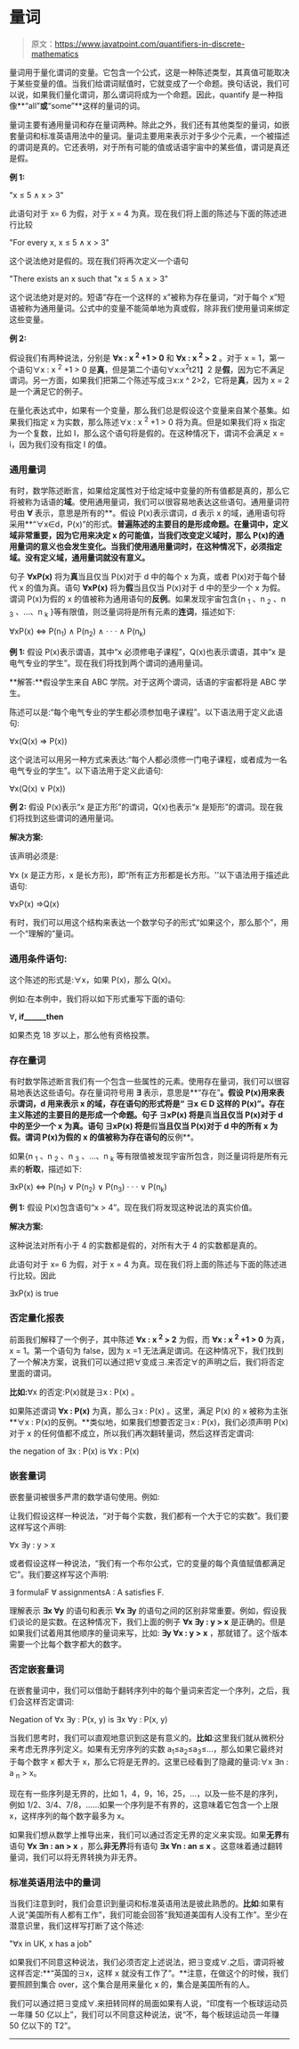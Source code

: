 # 量词

> 原文：<https://www.javatpoint.com/quantifiers-in-discrete-mathematics>

量词用于量化谓词的变量。它包含一个公式，这是一种陈述类型，其真值可能取决于某些变量的值。当我们给谓词赋值时，它就变成了一个命题。换句话说，我们可以说，如果我们量化谓词，那么谓词将成为一个命题。因此，quantify 是一种指像**“all”**或**“some”**这样的量词的词。

量词主要有通用量词和存在量词两种。除此之外，我们还有其他类型的量词，如嵌套量词和标准英语用法中的量词。量词主要用来表示对于多少个元素，一个被描述的谓词是真的。它还表明，对于所有可能的值或话语宇宙中的某些值，谓词是真还是假。

**例 1:**

"x ≤ 5 ∧ x > 3"

此语句对于 x= 6 为假，对于 x = 4 为真。现在我们将上面的陈述与下面的陈述进行比较

"For every x, x ≤ 5 ∧ x > 3"

这个说法绝对是假的。现在我们将再次定义一个语句

"There exists an x such that "x ≤ 5 ∧ x > 3"

这个说法绝对是对的。短语“存在一个这样的 x”被称为存在量词，“对于每个 x”短语被称为通用量词。公式中的变量不能简单地为真或假，除非我们使用量词来绑定这些变量。

**例 2:**

假设我们有两种说法，分别是 **∀x : x <sup>2</sup> +1 > 0** 和 **∀x : x <sup>2</sup> > 2** 。对于 x = 1，第一个语句∀x : x <sup>2</sup> +1 > 0 是**真**，但是第二个语句∀x:x<sup>2</sup>t21】2 是**假**，因为它不满足谓词。另一方面，如果我们把第二个陈述写成∃x:x ^ 2>2，它将是**真**，因为 x = 2 是一个满足它的例子。

在量化表达式中，如果有一个变量，那么我们总是假设这个变量来自某个基集。如果我们指定 x 为实数，那么陈述∀x : x <sup>2</sup> +1 > 0 将为真。但是如果我们将 x 指定为一个复数，比如 I，那么这个语句将是假的。在这种情况下，谓词不会满足 x = i，因为我们没有指定 I 的值。

### 通用量词

有时，数学陈述断言，如果给定属性对于给定域中变量的所有值都是真的，那么它将被称为话语的**域**。使用通用量词，我们可以很容易地表达这些语句。通用量词符号由 **∀** 表示，意思是所有的**。假设 P(x)表示谓词，d 表示 x 的域，通用语句将采用**“∀x∈d，P(x)”的形式。**普遍陈述的主要目的是形成命题。在量词中，定义域非常重要，因为它用来决定 x 的可能值，当我们改变定义域时，那么 P(x)的通用量词的意义也会发生变化。当我们使用通用量词时，在这种情况下，必须指定域。没有定义域，通用量词就没有意义。**

句子 **∀xP(x)** 将为**真**当且仅当 P(x)对于 d 中的每个 x 为真，或者 P(x)对于每个替代 x 的值为真。语句 **∀xP(x)** 将为**假**当且仅当 P(x)对于 d 中的至少一个 x 为假。谓词 P(x)为假的 x 的值被称为通用语句的**反例**。如果发现宇宙包含{n <sub>1</sub> 、n <sub>2</sub> 、n <sub>3</sub> 、…、n <sub>k</sub> }等有限值，则泛量词将是所有元素的**连词**，描述如下:

∀xP(x) ⇔ P(n<sub>1</sub>) ∧ P(n<sub>2</sub>) ∧ · · · ∧ P(n<sub>k</sub>)

**例 1:** 假设 P(x)表示谓语，其中“x 必须修电子课程”，Q(x)也表示谓语，其中“x 是电气专业的学生”。现在我们将找到两个谓词的通用量词。

**解答:**假设学生来自 ABC 学院。对于这两个谓词，话语的宇宙都将是 ABC 学生。

陈述可以是:“每个电气专业的学生都必须参加电子课程”。以下语法用于定义此语句:

∀x(Q(x) ⇒ P(x))

这个说法可以用另一种方式来表达:“每个人都必须修一门电子课程，或者成为一名电气专业的学生”。以下语法用于定义此语句:

∀x(Q(x) ∨ P(x))

**例 2:** 假设 P(x)表示“x 是正方形”的谓词，Q(x)也表示“x 是矩形”的谓词。现在我们将找到这些谓词的通用量词。

**解决方案:**

该声明必须是:

∀x (x 是正方形，x 是长方形)，即“所有正方形都是长方形。''以下语法用于描述此语句:

∀xP(x) ⇒Q(x)

有时，我们可以用这个结构来表达一个数学句子的形式“如果这个，那么那个”，用一个“理解的”量词。

### 通用条件语句:

这个陈述的形式是:∀x，如果 P(x)，那么 Q(x)。

例如:在本例中，我们将以如下形式重写下面的语句:

∀______, if______then______

如果杰克 18 岁以上，那么他有资格投票。

### 存在量词

有时数学陈述断言我们有一个包含一些属性的元素。使用存在量词，我们可以很容易地表达这些语句。存在量词符号用 **∃** 表示，意思是**“存在”**。假设 P(x)用来表示谓词，d 用来表示 x 的域，存在语句的形式将是“ **∃x ∈ D** 这样的 P(x)”。存在主义陈述的主要目的是形成一个命题。句子 **∃xP(x)** 将是**真**当且仅当 P(x)对于 d 中的至少一个 x 为真。语句 **∃xP(x)** 将是**假**当且仅当 P(x)对于 d 中的所有 x 为假。谓词 P(x)为假的 x 的值被称为存在语句的**反例**。

如果{n <sub>1</sub> 、n <sub>2</sub> 、n <sub>3</sub> 、…、n <sub>k</sub> 等有限值被发现宇宙所包含，则泛量词将是所有元素的**析取**，描述如下:

∃xP(x) ⇔ P(n<sub>1</sub>) ∨ P(n<sub>2</sub>) ∨ P(n<sub>3</sub>) · · · ∨ P(n<sub>k</sub>)

**例 1:** 假设 P(x)包含语句“x > 4”。现在我们将发现这种说法的真实价值。

**解决方案:**

这种说法对所有小于 4 的实数都是假的，对所有大于 4 的实数都是真的。

此语句对于 x= 6 为假，对于 x = 4 为真。现在我们将上面的陈述与下面的陈述进行比较。因此

∃xP(x) is true

### 否定量化报表

前面我们解释了一个例子，其中陈述 **∀x : x <sup>2</sup> > 2** 为假，而 **∀x : x <sup>2</sup> +1 > 0** 为真，x = 1。第一个语句为 false，因为 x =1 无法满足谓词。在这种情况下，我们找到了一个解决方案，说我们可以通过把∀变成∃.来否定∀的声明之后，我们将否定里面的谓词。

**比如:**∀x 的否定:P(x)就是∃x : P(x) 。

如果陈述谓词 **∀x : P(x)** 为真，那么∃x : P(x) 。这里，满足 P(x) 的 x 被称为主张 **∀x : P(x)的反例。**类似地，如果我们想要否定∃x : P(x)，我们必须声明 P(x)对于 x 的任何值都不成立，所以我们再次翻转量词，然后这样否定谓词:

the negation of ∃x : P(x) is ∀x : P(x)

### 嵌套量词

嵌套量词被很多严肃的数学语句使用。例如:

让我们假设这样一种说法，“对于每个实数，我们都有一个大于它的实数”。我们要这样写这个声明:

∀x ∃y : y > x

或者假设这样一种说法，“我们有一个布尔公式，它的变量的每个真值赋值都满足它”。我们要这样写这个声明:

∃ formulaF ∀ assignmentsA : A satisfies F.

理解表示 **∃x ∀y** 的语句和表示 **∀x ∃y** 的语句之间的区别非常重要。例如，假设我们谈论的是实数。在这种情况下，我们上面的例子 **∀x ∃y : y > x** 是正确的。但是如果我们试着用其他顺序的量词来写，比如: **∃y ∀x : y > x** ，那就错了。这个版本需要一个比每个数字都大的数字。

### 否定嵌套量词

在嵌套量词中，我们可以借助于翻转序列中的每个量词来否定一个序列，之后，我们会这样否定谓词:

Negation of ∀x ∃y : P(x, y) is ∃x ∀y : P(x, y)

当我们思考时，我们可以直观地意识到这是有意义的。**比如**:这里我们就从微积分来考虑无界序列定义。如果有无穷序列的实数 a<sub>1</sub>≤a<sub>2</sub>≤a<sub>3</sub>≤…，那么如果它最终对于每个数字 x 都大于 x，那么它将是无界的。这里已经看到了隐藏的量词:∀x ∃n : a <sub>n</sub> > x。

现在有一些序列是无界的，比如 1，4，9，16，25，…，以及一些不是的序列，例如 1/2、3/4、7/8，......如果一个序列是不有界的，这意味着它包含一个上限 x，这样序列的每个数字最多为 x。

如果我们想从数学上推导出来，我们可以通过否定无界的定义来实现。如果**无界**有语句 **∀x ∃n : an > x** ，那么**非无界**将有语句 **∃x ∀n : an ≤ x** 。这意味着通过翻转量词，我们可以将无界转换为非无界。

### 标准英语用法中的量词

当我们注意到时，我们会意识到量词和标准英语用法是彼此熟悉的。**比如**:如果有人说“美国所有人都有工作”，我们可能会回答“我知道美国有人没有工作”。至少在潜意识里，我们这样写打断了这个陈述:

"∀x in UK, x has a job"

如果我们不同意这种说法，我们必须否定上述说法，把∃变成∀.之后，谓词将被这样否定:**“英国的∃x，这样 x 就没有工作了”。**注意，在做这个的时候，我们要照顾到集合 over，这个集合是用来量化 x 的，集合是美国所有的人。

我们可以通过把∃变成∀.来扭转同样的局面如果有人说，“印度有一个板球运动员一年赚 50 亿以上”，我们可以不同意这种说法，说“不，每个板球运动员一年赚 50 亿以下的 T2”。

* * *